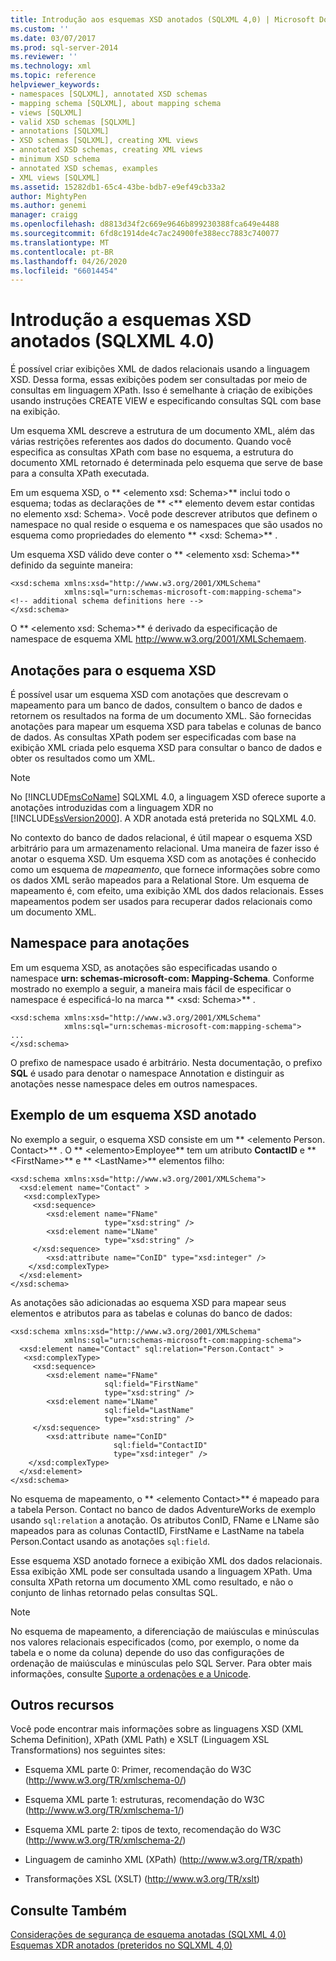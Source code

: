 ```yaml
---
title: Introdução aos esquemas XSD anotados (SQLXML 4,0) | Microsoft Docs
ms.custom: ''
ms.date: 03/07/2017
ms.prod: sql-server-2014
ms.reviewer: ''
ms.technology: xml
ms.topic: reference
helpviewer_keywords:
- namespaces [SQLXML], annotated XSD schemas
- mapping schema [SQLXML], about mapping schema
- views [SQLXML]
- valid XSD schemas [SQLXML]
- annotations [SQLXML]
- XSD schemas [SQLXML], creating XML views
- annotated XSD schemas, creating XML views
- minimum XSD schema
- annotated XSD schemas, examples
- XML views [SQLXML]
ms.assetid: 15282db1-65c4-43be-bdb7-e9ef49cb33a2
author: MightyPen
ms.author: genemi
manager: craigg
ms.openlocfilehash: d8813d34f2c669e9646b899230388fca649e4488
ms.sourcegitcommit: 6fd8c1914de4c7ac24900fe388ecc7883c740077
ms.translationtype: MT
ms.contentlocale: pt-BR
ms.lasthandoff: 04/26/2020
ms.locfileid: "66014454"
---
```

# <a name="introduction-to-annotated-xsd-schemas-sqlxml-40"></a>Introdução a esquemas XSD anotados (SQLXML 4.0)
  É possível criar exibições XML de dados relacionais usando a linguagem XSD. Dessa forma, essas exibições podem ser consultadas por meio de consultas em linguagem XPath. Isso é semelhante à criação de exibições usando instruções CREATE VIEW e especificando consultas SQL com base na exibição.  
  
 Um esquema XML descreve a estrutura de um documento XML, além das várias restrições referentes aos dados do documento. Quando você especifica as consultas XPath com base no esquema, a estrutura do documento XML retornado é determinada pelo esquema que serve de base para a consulta XPath executada.  
  
 Em um esquema XSD, o ** \<elemento xsd: Schema>** inclui todo o esquema; todas as declarações de ** \<** elemento devem estar contidas no elemento xsd: Schema>. Você pode descrever atributos que definem o namespace no qual reside o esquema e os namespaces que são usados no esquema como propriedades do elemento ** \<xsd: Schema>** .  
  
 Um esquema XSD válido deve conter o ** \<elemento xsd: Schema>** definido da seguinte maneira:  
  
```  
<xsd:schema xmlns:xsd="http://www.w3.org/2001/XMLSchema"   
            xmlns:sql="urn:schemas-microsoft-com:mapping-schema">  
<!-- additional schema definitions here -->  
</xsd:schema>  
```  
  
 O ** \<elemento xsd: Schema>** é derivado da especificação de namespace de esquema XML http://www.w3.org/2001/XMLSchemaem.  
  
## <a name="annotations-to-the-xsd-schema"></a>Anotações para o esquema XSD  
 É possível usar um esquema XSD com anotações que descrevam o mapeamento para um banco de dados, consultem o banco de dados e retornem os resultados na forma de um documento XML. São fornecidas anotações para mapear um esquema XSD para tabelas e colunas de banco de dados. As consultas XPath podem ser especificadas com base na exibição XML criada pelo esquema XSD para consultar o banco de dados e obter os resultados como um XML.  
  
> [!NOTE]  
>  No [!INCLUDE[msCoName](../../../includes/msconame-md.md)] SQLXML 4.0, a linguagem XSD oferece suporte a anotações introduzidas com a linguagem XDR no [!INCLUDE[ssVersion2000](../../../includes/ssversion2000-md.md)]. A XDR anotada está preterida no SQLXML 4.0.  
  
 No contexto do banco de dados relacional, é útil mapear o esquema XSD arbitrário para um armazenamento relacional. Uma maneira de fazer isso é anotar o esquema XSD. Um esquema XSD com as anotações é conhecido como um esquema de *mapeamento*, que fornece informações sobre como os dados XML serão mapeados para a Relational Store. Um esquema de mapeamento é, com efeito, uma exibição XML dos dados relacionais. Esses mapeamentos podem ser usados para recuperar dados relacionais como um documento XML.  
  
## <a name="namespace-for-annotations"></a>Namespace para anotações  
 Em um esquema XSD, as anotações são especificadas usando o namespace **urn: schemas-microsoft-com: Mapping-Schema**. Conforme mostrado no exemplo a seguir, a maneira mais fácil de especificar o namespace é especificá-lo na marca ** \<xsd: Schema>** .  
  
```  
<xsd:schema xmlns:xsd="http://www.w3.org/2001/XMLSchema"   
            xmlns:sql="urn:schemas-microsoft-com:mapping-schema">  
...  
</xsd:schema>  
```  
  
 O prefixo de namespace usado é arbitrário. Nesta documentação, o prefixo **SQL** é usado para denotar o namespace Annotation e distinguir as anotações nesse namespace deles em outros namespaces.  
  
## <a name="example-of-an-annotated-xsd-schema"></a>Exemplo de um esquema XSD anotado  
 No exemplo a seguir, o esquema XSD consiste em um ** \<elemento Person. Contact>** . O ** \<elemento>Employee** tem um atributo **ContactID** e ** \<FirstName>** e ** \<LastName>** elementos filho:  
  
```  
<xsd:schema xmlns:xsd="http://www.w3.org/2001/XMLSchema">  
  <xsd:element name="Contact" >  
   <xsd:complexType>  
     <xsd:sequence>  
        <xsd:element name="FName"    
                     type="xsd:string" />   
        <xsd:element name="LName"  
                     type="xsd:string" />  
     </xsd:sequence>  
        <xsd:attribute name="ConID" type="xsd:integer" />  
    </xsd:complexType>  
  </xsd:element>  
</xsd:schema>  
```  
  
 As anotações são adicionadas ao esquema XSD para mapear seus elementos e atributos para as tabelas e colunas do banco de dados:  
  
```  
<xsd:schema xmlns:xsd="http://www.w3.org/2001/XMLSchema"  
            xmlns:sql="urn:schemas-microsoft-com:mapping-schema">  
  <xsd:element name="Contact" sql:relation="Person.Contact" >  
   <xsd:complexType>  
     <xsd:sequence>  
        <xsd:element name="FName"  
                     sql:field="FirstName"   
                     type="xsd:string" />   
        <xsd:element name="LName"    
                     sql:field="LastName"    
                     type="xsd:string" />  
     </xsd:sequence>  
        <xsd:attribute name="ConID"   
                       sql:field="ContactID"   
                       type="xsd:integer" />  
    </xsd:complexType>  
  </xsd:element>  
</xsd:schema>  
```  
  
 No esquema de mapeamento, o ** \<elemento Contact>** é mapeado para a tabela Person. Contact no banco de dados AdventureWorks de exemplo usando `sql:relation` a anotação. Os atributos ConID, FName e LName são mapeados para as colunas ContactID, FirstName e LastName na tabela Person.Contact usando as anotações `sql:field`.  
  
 Esse esquema XSD anotado fornece a exibição XML dos dados relacionais. Essa exibição XML pode ser consultada usando a linguagem XPath. Uma consulta XPath retorna um documento XML como resultado, e não o conjunto de linhas retornado pelas consultas SQL.  
  
> [!NOTE]  
>  No esquema de mapeamento, a diferenciação de maiúsculas e minúsculas nos valores relacionais especificados (como, por exemplo, o nome da tabela e o nome da coluna) depende do uso das configurações de ordenação de maiúsculas e minúsculas pelo SQL Server. Para obter mais informações, consulte [Suporte a ordenações e a Unicode](../../collations/collation-and-unicode-support.md).  
  
## <a name="other-resources"></a>Outros recursos  
 Você pode encontrar mais informações sobre as linguagens XSD (XML Schema Definition), XPath (XML Path) e XSLT (Linguagem XSL Transformations) nos seguintes sites:  
  
-   Esquema XML parte 0: Primer, recomendação do W3C (http://www.w3.org/TR/xmlschema-0/)  
  
-   Esquema XML parte 1: estruturas, recomendação do W3C (http://www.w3.org/TR/xmlschema-1/)  
  
-   Esquema XML parte 2: tipos de texto, recomendação do W3C (http://www.w3.org/TR/xmlschema-2/)  
  
-   Linguagem de caminho XML (XPath) (http://www.w3.org/TR/xpath)  
  
-   Transformações XSL (XSLT) (http://www.w3.org/TR/xslt)  
  
## <a name="see-also"></a>Consulte Também  
 [Considerações de segurança de esquema anotadas &#40;SQLXML 4,0&#41;](../../sqlxml-annotated-xsd-schemas-xpath-queries/security/annotated-schema-security-considerations-sqlxml-4-0.md)   
 [Esquemas XDR anotados &#40;preteridos no SQLXML 4,0&#41;](annotated-xdr-schemas-deprecated-in-sqlxml-4-0.md)  
  
  
